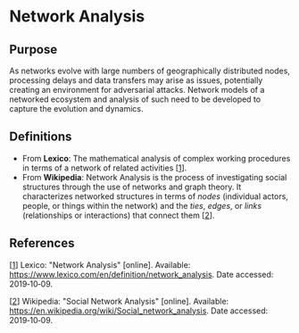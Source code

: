
# Network Analysis

## Purpose

As networks evolve with large numbers of geographically distributed nodes, processing delays and data transfers may 
arise as issues, potentially creating an environment for adversarial attacks. Network models of a networked ecosystem 
and analysis of such need to be developed to capture the evolution and dynamics.

## Definitions

- From **Lexico**: The mathematical analysis of complex working procedures in terms of a network of related activities [[1]].
- From **Wikipedia**:  Network Analysis is the process of investigating social structures through the use of networks and 
graph theory. It characterizes networked structures in terms of *nodes* (individual actors, people, or things within 
the network) and the *ties*, *edges*, or *links* (relationships or interactions) that connect them [[2]].

## References


[[1]] Lexico: "Network Analysis" [online]. Available: <https://www.lexico.com/en/definition/network_analysis>. 
Date accessed: 2019&#8209;10&#8209;09.

[1]: https://www.lexico.com/en/definition/network_analysis "Network Analysis"

[[2]] Wikipedia: "Social Network Analysis" [online]. Available: <https://en.wikipedia.org/wiki/Social_network_analysis>. 
Date accessed: 2019&#8209;10&#8209;09.

[2]: https://en.wikipedia.org/wiki/Social_network_analysis "Social Network Analysis"

